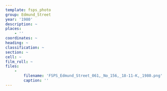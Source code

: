 ```yaml
---
template: fsps_photo
group: Edmund_Street
year: '1980'
description: ~
places:
    - ''
coordinates: ~
heading: ~
classification: ~
section: ~
cell: ~
film_roll: ~
files:
    -
        filename: 'FSPS_Edmund_Street_061,_No_156,_18-11-K,_1980.png'
        caption: ''
---
```

